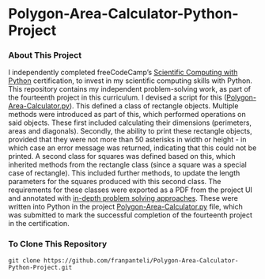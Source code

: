 # Polygon-Area-Calculator-Python-Project
### About This Project
I independently completed freeCodeCamp’s [Scientific Computing with Python](https://www.freecodecamp.org/learn/scientific-computing-with-python/) certification, to invest in my scientific computing skills with Python. This repository contains my independent problem-solving work, as part of the fourteenth project in this curriculum. I devised a script for this ([Polygon-Area-Calculator.py](https://github.com/franpanteli/Polygon-Area-Calculator-Python-Project/blob/main/Polygon-Area-Calculator.py)). This defined a class of rectangle objects. Multiple methods were introduced as part of this, which performed operations on said objects. These first included calculating their dimensions (perimeters, areas and diagonals). Secondly, the ability to print these rectangle objects, provided that they were not more than 50 asterisks in width or height - in which case an error message was returned, indicating that this could not be printed. A second class for squares was defined based on this, which inherited methods from the rectangle class (since a square was a special case of rectangle). This included further methods, to update the length parameters for the squares produced with this second class. The requirements for these classes were exported as a PDF from the project UI and annotated with [in-depth problem solving approaches](https://github.com/franpanteli/Polygon-Area-Calculator-Python-Project/blob/main/Task%20Challenge%20Notes.pdf). These were written into Python in the project [Polygon-Area-Calculator.py](https://github.com/franpanteli/Polygon-Area-Calculator-Python-Project/blob/main/Polygon-Area-Calculator.py) file, which was submitted to mark the successful completion of the fourteenth project in the certification.

### To Clone This Repository
```
git clone https://github.com/franpanteli/Polygon-Area-Calculator-Python-Project.git
```
